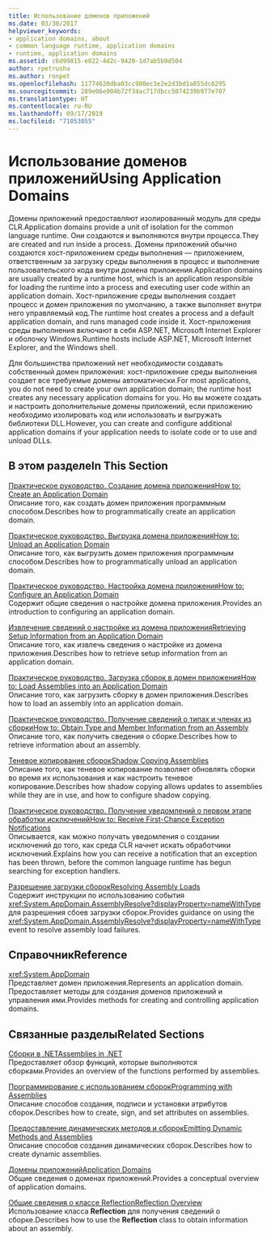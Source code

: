 ```yaml
---
title: Использование доменов приложений
ms.date: 03/30/2017
helpviewer_keywords:
- application domains, about
- common language runtime, application domains
- runtime, application domains
ms.assetid: c6d99815-e022-4d2c-9420-1d7ab5b9d504
author: rpetrusha
ms.author: ronpet
ms.openlocfilehash: 11774620dba03cc980ec3e2e2d3bd1a855dc6295
ms.sourcegitcommit: 289e06e904b72f34ac717dbcc5074239b977e707
ms.translationtype: HT
ms.contentlocale: ru-RU
ms.lasthandoff: 09/17/2019
ms.locfileid: "71053055"
---
```

# <a name="using-application-domains"></a><span data-ttu-id="9fb02-102">Использование доменов приложений</span><span class="sxs-lookup"><span data-stu-id="9fb02-102">Using Application Domains</span></span>

<span data-ttu-id="9fb02-103">Домены приложений предоставляют изолированный модуль для среды CLR.</span><span class="sxs-lookup"><span data-stu-id="9fb02-103">Application domains provide a unit of isolation for the common language runtime.</span></span> <span data-ttu-id="9fb02-104">Они создаются и выполняются внутри процесса.</span><span class="sxs-lookup"><span data-stu-id="9fb02-104">They are created and run inside a process.</span></span> <span data-ttu-id="9fb02-105">Домены приложений обычно создаются хост-приложением среды выполнения — приложением, ответственным за загрузку среды выполнения в процесс и выполнение пользовательского кода внутри домена приложения.</span><span class="sxs-lookup"><span data-stu-id="9fb02-105">Application domains are usually created by a runtime host, which is an application responsible for loading the runtime into a process and executing user code within an application domain.</span></span> <span data-ttu-id="9fb02-106">Хост-приложение среды выполнения создает процесс и домен приложения по умолчанию, а также выполняет внутри него управляемый код.</span><span class="sxs-lookup"><span data-stu-id="9fb02-106">The runtime host creates a process and a default application domain, and runs managed code inside it.</span></span> <span data-ttu-id="9fb02-107">Хост-приложения среды выполнения включают в себя ASP.NET, Microsoft Internet Explorer и оболочку Windows.</span><span class="sxs-lookup"><span data-stu-id="9fb02-107">Runtime hosts include ASP.NET, Microsoft Internet Explorer, and the Windows shell.</span></span>  
  
<span data-ttu-id="9fb02-108">Для большинства приложений нет необходимости создавать собственный домен приложения: хост-приложение среды выполнения создает все требуемые домены автоматически.</span><span class="sxs-lookup"><span data-stu-id="9fb02-108">For most applications, you do not need to create your own application domain; the runtime host creates any necessary application domains for you.</span></span> <span data-ttu-id="9fb02-109">Но вы можете создать и настроить дополнительные домены приложений, если приложению необходимо изолировать код или использовать и выгружать библиотеки DLL.</span><span class="sxs-lookup"><span data-stu-id="9fb02-109">However, you can create and configure additional application domains if your application needs to isolate code or to use and unload DLLs.</span></span>  
  
## <a name="in-this-section"></a><span data-ttu-id="9fb02-110">В этом разделе</span><span class="sxs-lookup"><span data-stu-id="9fb02-110">In This Section</span></span>  

[<span data-ttu-id="9fb02-111">Практическое руководство. Создание домена приложения</span><span class="sxs-lookup"><span data-stu-id="9fb02-111">How to: Create an Application Domain</span></span>](how-to-create-an-application-domain.md)  
<span data-ttu-id="9fb02-112">Описание того, как создать домен приложения программным способом.</span><span class="sxs-lookup"><span data-stu-id="9fb02-112">Describes how to programmatically create an application domain.</span></span>  
  
[<span data-ttu-id="9fb02-113">Практическое руководство. Выгрузка домена приложения</span><span class="sxs-lookup"><span data-stu-id="9fb02-113">How to: Unload an Application Domain</span></span>](how-to-unload-an-application-domain.md)  
<span data-ttu-id="9fb02-114">Описание того, как выгрузить домен приложения программным способом.</span><span class="sxs-lookup"><span data-stu-id="9fb02-114">Describes how to programmatically unload an application domain.</span></span>  
  
[<span data-ttu-id="9fb02-115">Практическое руководство. Настройка домена приложения</span><span class="sxs-lookup"><span data-stu-id="9fb02-115">How to: Configure an Application Domain</span></span>](how-to-configure-an-application-domain.md)  
<span data-ttu-id="9fb02-116">Содержит общие сведения о настройке домена приложения.</span><span class="sxs-lookup"><span data-stu-id="9fb02-116">Provides an introduction to configuring an application domain.</span></span>  
  
[<span data-ttu-id="9fb02-117">Извлечение сведений о настройке из домена приложения</span><span class="sxs-lookup"><span data-stu-id="9fb02-117">Retrieving Setup Information from an Application Domain</span></span>](retrieve-setup-information.md)  
<span data-ttu-id="9fb02-118">Описание того, как извлечь сведения о настройке из домена приложения.</span><span class="sxs-lookup"><span data-stu-id="9fb02-118">Describes how to retrieve setup information from an application domain.</span></span>  
  
[<span data-ttu-id="9fb02-119">Практическое руководство. Загрузка сборок в домен приложения</span><span class="sxs-lookup"><span data-stu-id="9fb02-119">How to: Load Assemblies into an Application Domain</span></span>](how-to-load-assemblies-into-an-application-domain.md)  
<span data-ttu-id="9fb02-120">Описание того, как загрузить сборку в домен приложения.</span><span class="sxs-lookup"><span data-stu-id="9fb02-120">Describes how to load an assembly into an application domain.</span></span>  
  
[<span data-ttu-id="9fb02-121">Практическое руководство. Получение сведений о типах и членах из сборки</span><span class="sxs-lookup"><span data-stu-id="9fb02-121">How to: Obtain Type and Member Information from an Assembly</span></span>](../reflection-and-codedom/get-type-member-information.md)  
<span data-ttu-id="9fb02-122">Описание того, как получить сведения о сборке.</span><span class="sxs-lookup"><span data-stu-id="9fb02-122">Describes how to retrieve information about an assembly.</span></span>  
  
[<span data-ttu-id="9fb02-123">Теневое копирование сборок</span><span class="sxs-lookup"><span data-stu-id="9fb02-123">Shadow Copying Assemblies</span></span>](shadow-copy-assemblies.md)  
<span data-ttu-id="9fb02-124">Описание того, как теневое копирование позволяет обновлять сборки во время их использования и как настроить теневое копирование.</span><span class="sxs-lookup"><span data-stu-id="9fb02-124">Describes how shadow copying allows updates to assemblies while they are in use, and how to configure shadow copying.</span></span>  
  
[<span data-ttu-id="9fb02-125">Практическое руководство. Получение уведомлений о первом этапе обработки исключений</span><span class="sxs-lookup"><span data-stu-id="9fb02-125">How to: Receive First-Chance Exception Notifications</span></span>](how-to-receive-first-chance-exception-notifications.md)  
<span data-ttu-id="9fb02-126">Описывается, как можно получать уведомления о создании исключений до того, как среда CLR начнет искать обработчики исключений.</span><span class="sxs-lookup"><span data-stu-id="9fb02-126">Explains how you can receive a notification that an exception has been thrown, before the common language runtime has begun searching for exception handlers.</span></span>  
  
[<span data-ttu-id="9fb02-127">Разрешение загрузки сборок</span><span class="sxs-lookup"><span data-stu-id="9fb02-127">Resolving Assembly Loads</span></span>](../../standard/assembly/resolve-loads.md)  
<span data-ttu-id="9fb02-128">Содержит инструкции по использованию события <xref:System.AppDomain.AssemblyResolve?displayProperty=nameWithType> для разрешения сбоев загрузки сборок.</span><span class="sxs-lookup"><span data-stu-id="9fb02-128">Provides guidance on using the <xref:System.AppDomain.AssemblyResolve?displayProperty=nameWithType> event to resolve assembly load failures.</span></span>  
  
## <a name="reference"></a><span data-ttu-id="9fb02-129">Справочник</span><span class="sxs-lookup"><span data-stu-id="9fb02-129">Reference</span></span>  

<xref:System.AppDomain>  
<span data-ttu-id="9fb02-130">Представляет домен приложения.</span><span class="sxs-lookup"><span data-stu-id="9fb02-130">Represents an application domain.</span></span> <span data-ttu-id="9fb02-131">Предоставляет методы для создания доменов приложений и управления ими.</span><span class="sxs-lookup"><span data-stu-id="9fb02-131">Provides methods for creating and controlling application domains.</span></span>  
  
## <a name="related-sections"></a><span data-ttu-id="9fb02-132">Связанные разделы</span><span class="sxs-lookup"><span data-stu-id="9fb02-132">Related Sections</span></span>  
[<span data-ttu-id="9fb02-133">Сборки в .NET</span><span class="sxs-lookup"><span data-stu-id="9fb02-133">Assemblies in .NET</span></span>](../../standard/assembly/index.md)  
<span data-ttu-id="9fb02-134">Предоставляет обзор функций, которые выполняются сборками.</span><span class="sxs-lookup"><span data-stu-id="9fb02-134">Provides an overview of the functions performed by assemblies.</span></span>  
  
[<span data-ttu-id="9fb02-135">Программирование с использованием сборок</span><span class="sxs-lookup"><span data-stu-id="9fb02-135">Programming with Assemblies</span></span>](../../standard/assembly/program.md)  
<span data-ttu-id="9fb02-136">Описание способов создания, подписи и установки атрибутов сборок.</span><span class="sxs-lookup"><span data-stu-id="9fb02-136">Describes how to create, sign, and set attributes on assemblies.</span></span>  
  
[<span data-ttu-id="9fb02-137">Предоставление динамических методов и сборок</span><span class="sxs-lookup"><span data-stu-id="9fb02-137">Emitting Dynamic Methods and Assemblies</span></span>](../reflection-and-codedom/emitting-dynamic-methods-and-assemblies.md)  
<span data-ttu-id="9fb02-138">Описание способов создания динамических сборок.</span><span class="sxs-lookup"><span data-stu-id="9fb02-138">Describes how to create dynamic assemblies.</span></span>  
  
[<span data-ttu-id="9fb02-139">Домены приложений</span><span class="sxs-lookup"><span data-stu-id="9fb02-139">Application Domains</span></span>](application-domains.md)  
<span data-ttu-id="9fb02-140">Общие сведения о доменах приложений.</span><span class="sxs-lookup"><span data-stu-id="9fb02-140">Provides a conceptual overview of application domains.</span></span>  
  
[<span data-ttu-id="9fb02-141">Общие сведения о классе Reflection</span><span class="sxs-lookup"><span data-stu-id="9fb02-141">Reflection Overview</span></span>](../reflection-and-codedom/reflection.md)  
<span data-ttu-id="9fb02-142">Использование класса **Reflection** для получения сведений о сборке.</span><span class="sxs-lookup"><span data-stu-id="9fb02-142">Describes how to use the **Reflection** class to obtain information about an assembly.</span></span>
